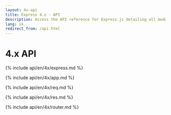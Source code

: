 ```yaml
---
layout: 4x-api
title: Express 4.x - API
description: Access the API reference for Express.js detailing all modules, methods, and properties for building web applications with this version.
lang: sk
redirect_from: /api.html
---
```


<div id="api-doc" markdown="1">

  <h1>4.x API</h1>

<a id='express' class='h2'></a>
{% include api/en/4x/express.md %}

<a id='app' class='h2'></a>
{% include api/en/4x/app.md %}

<a id='req' class='h2'></a>
{% include api/en/4x/req.md %}

<a id='res' class='h2'></a>
{% include api/en/4x/res.md %}

<a id='router' class='h2'></a>
{% include api/en/4x/router.md %}

</div>
